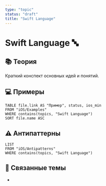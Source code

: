 ```yaml
---
type: "topic"
status: "draft"
title: "Swift Language"
---
```


# Swift Language 🔤

## 📚 Теория
Краткий конспект основных идей и понятий.

## 💻 Примеры
```dataview
TABLE file.link AS "Пример", status, ios_min
FROM "iOS/Examples"
WHERE contains(topics, "Swift Language")
SORT file.name ASC
```

## ⚠️ Антипаттерны
```dataview
LIST
FROM "iOS/Antipatterns"
WHERE contains(topics, "Swift Language")
```

## 🔗 Связанные темы
- 
